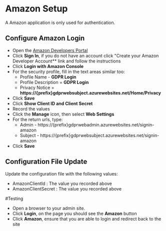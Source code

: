 # Amazon Setup

A Amazon application is only used for authentication. 

## Configure Amazon Login

-   Open the [Amazon Developers Portal](https://developer.amazon.com/home.html)
-   Click **Sign In**, if you do not have an account click "Create your Amazon Developer Account** link and follow the instructions
-   Click **Login with Amazon Console**
-   For the security profile, fill in the text areas similar too:
    -   Profile Name - **GDPR Login**
    -   Profile Description = **GDPR Login**
    -   Privacy Notice = **https://{prefix}gdprwebsubject.azurewebsites.net/Home/Privacy**
-   Click **Save**
-   Click **Show Client ID and Client Secret**
-   Record the values
-   Click the **Manage** icon, then select **Web Settings**
-   For the return urls, type:
    -   Admin - https://{prefix}gdprwebadmin.azurewebsites.net/signin-amazon
    -   Subject - https://{prefix}gdprwebsubject.azurewebsites.net/signin-amazon  
-   Click **Save**

##  Configuration File Update

Update the configuration file with the following values:

-   AmazonClientId : The value you recorded above
-   AmazonClientSecret : The value you recorded above

#Testing

-   Open a browser to your admin site.
-   Click **Login**, on the page you should see the **Amazon** button
-   Click **Amazon**, ensure that you are able to login and redirect back to the site